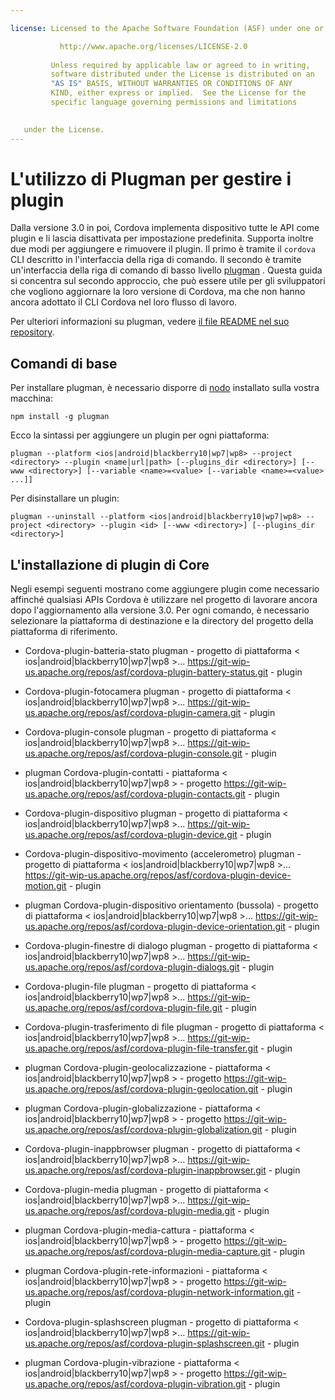 ```yaml
---

license: Licensed to the Apache Software Foundation (ASF) under one or more contributor license agreements. See the NOTICE file distributed with this work for additional information regarding copyright ownership. The ASF licenses this file to you under the Apache License, Version 2.0 (the "License"); you may not use this file except in compliance with the License. You may obtain a copy of the License at

           http://www.apache.org/licenses/LICENSE-2.0
    
         Unless required by applicable law or agreed to in writing,
         software distributed under the License is distributed on an
         "AS IS" BASIS, WITHOUT WARRANTIES OR CONDITIONS OF ANY
         KIND, either express or implied.  See the License for the
         specific language governing permissions and limitations
    

   under the License.
---
```


# L'utilizzo di Plugman per gestire i plugin

Dalla versione 3.0 in poi, Cordova implementa dispositivo tutte le API come plugin e li lascia disattivata per impostazione predefinita. Supporta inoltre due modi per aggiungere e rimuovere il plugin. Il primo è tramite il `cordova` CLI descritto in l'interfaccia della riga di comando. Il secondo è tramite un'interfaccia della riga di comando di basso livello [plugman][1] . Questa guida si concentra sul secondo approccio, che può essere utile per gli sviluppatori che vogliono aggiornare la loro versione di Cordova, ma che non hanno ancora adottato il CLI Cordova nel loro flusso di lavoro.

 [1]: https://github.com/apache/cordova-plugman/

Per ulteriori informazioni su plugman, vedere [il file README nel suo repository][2].

 [2]: https://github.com/apache/cordova-plugman/blob/master/README.md

## Comandi di base

Per installare plugman, è necessario disporre di [nodo][3] installato sulla vostra macchina:

 [3]: http://nodejs.org/

    npm install -g plugman
    

Ecco la sintassi per aggiungere un plugin per ogni piattaforma:

    plugman --platform <ios|android|blackberry10|wp7|wp8> --project <directory> --plugin <name|url|path> [--plugins_dir <directory>] [--www <directory>] [--variable <name>=<value> [--variable <name>=<value> ...]]
    

Per disinstallare un plugin:

    plugman --uninstall --platform <ios|android|blackberry10|wp7|wp8> --project <directory> --plugin <id> [--www <directory>] [--plugins_dir <directory>]
    

## L'installazione di plugin di Core

Negli esempi seguenti mostrano come aggiungere plugin come necessario affinché qualsiasi APIs Cordova è utilizzare nel progetto di lavorare ancora dopo l'aggiornamento alla versione 3.0. Per ogni comando, è necessario selezionare la piattaforma di destinazione e la directory del progetto della piattaforma di riferimento.

*   Cordova-plugin-batteria-stato plugman - progetto di piattaforma < ios|android|blackberry10|wp7|wp8 >... <directory> https://git-wip-us.apache.org/repos/asf/cordova-plugin-battery-status.git - plugin

*   Cordova-plugin-fotocamera plugman - progetto di piattaforma < ios|android|blackberry10|wp7|wp8 >... <directory> https://git-wip-us.apache.org/repos/asf/cordova-plugin-camera.git - plugin

*   Cordova-plugin-console plugman - progetto di piattaforma < ios|android|blackberry10|wp7|wp8 >... <directory> https://git-wip-us.apache.org/repos/asf/cordova-plugin-console.git - plugin

*   plugman Cordova-plugin-contatti - piattaforma < ios|android|blackberry10|wp7|wp8 > - progetto <directory> https://git-wip-us.apache.org/repos/asf/cordova-plugin-contacts.git - plugin

*   Cordova-plugin-dispositivo plugman - progetto di piattaforma < ios|android|blackberry10|wp7|wp8 >... <directory> https://git-wip-us.apache.org/repos/asf/cordova-plugin-device.git - plugin

*   Cordova-plugin-dispositivo-movimento (accelerometro) plugman - progetto di piattaforma < ios|android|blackberry10|wp7|wp8 >... <directory> https://git-wip-us.apache.org/repos/asf/cordova-plugin-device-motion.git - plugin

*   plugman Cordova-plugin-dispositivo orientamento (bussola) - progetto di piattaforma < ios|android|blackberry10|wp7|wp8 >... <directory> https://git-wip-us.apache.org/repos/asf/cordova-plugin-device-orientation.git - plugin

*   Cordova-plugin-finestre di dialogo plugman - progetto di piattaforma < ios|android|blackberry10|wp7|wp8 >... <directory> https://git-wip-us.apache.org/repos/asf/cordova-plugin-dialogs.git - plugin

*   Cordova-plugin-file plugman - progetto di piattaforma < ios|android|blackberry10|wp7|wp8 >... <directory> https://git-wip-us.apache.org/repos/asf/cordova-plugin-file.git - plugin

*   Cordova-plugin-trasferimento di file plugman - progetto di piattaforma < ios|android|blackberry10|wp7|wp8 >... <directory> https://git-wip-us.apache.org/repos/asf/cordova-plugin-file-transfer.git - plugin

*   plugman Cordova-plugin-geolocalizzazione - piattaforma < ios|android|blackberry10|wp7|wp8 > - progetto <directory> https://git-wip-us.apache.org/repos/asf/cordova-plugin-geolocation.git - plugin

*   plugman Cordova-plugin-globalizzazione - piattaforma < ios|android|blackberry10|wp7|wp8 > - progetto <directory> https://git-wip-us.apache.org/repos/asf/cordova-plugin-globalization.git - plugin

*   Cordova-plugin-inappbrowser plugman - progetto di piattaforma < ios|android|blackberry10|wp7|wp8 >... <directory> https://git-wip-us.apache.org/repos/asf/cordova-plugin-inappbrowser.git - plugin

*   Cordova-plugin-media plugman - progetto di piattaforma < ios|android|blackberry10|wp7|wp8 >... <directory> https://git-wip-us.apache.org/repos/asf/cordova-plugin-media.git - plugin

*   plugman Cordova-plugin-media-cattura - piattaforma < ios|android|blackberry10|wp7|wp8 > - progetto <directory> https://git-wip-us.apache.org/repos/asf/cordova-plugin-media-capture.git - plugin

*   plugman Cordova-plugin-rete-informazioni - piattaforma < ios|android|blackberry10|wp7|wp8 > - progetto <directory> https://git-wip-us.apache.org/repos/asf/cordova-plugin-network-information.git - plugin

*   Cordova-plugin-splashscreen plugman - progetto di piattaforma < ios|android|blackberry10|wp7|wp8 >... <directory> https://git-wip-us.apache.org/repos/asf/cordova-plugin-splashscreen.git - plugin

*   plugman Cordova-plugin-vibrazione - piattaforma < ios|android|blackberry10|wp7|wp8 > - progetto <directory> https://git-wip-us.apache.org/repos/asf/cordova-plugin-vibration.git - plugin